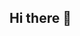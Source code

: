 ## Hi there 👋

<!--
**FireFox38/FireFox38** is a ✨ _special_ ✨ repository because its `README.md` (this file) appears on your GitHub profile.

Here are some ideas to get you started:

- 🔭 I’m currently working on ...
- 🌱 I’m currently learning javascript.
- 👯 I’m looking to collaborate on hardware.
- 🤔 I’m looking for help with script.
- 💬 Ask me about hardware.
- 📫 How to reach me: gmail .
- 😄 Pronouns: none.
- ⚡ Fun fact: none.
- :
